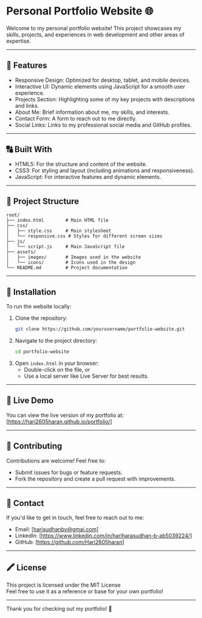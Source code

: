 # Personal Portfolio Website 🌐

Welcome to my personal portfolio website! This project showcases my skills, projects, and experiences in web development and other areas of expertise.

---

## 🚀 Features

- Responsive Design: Optimized for desktop, tablet, and mobile devices.
- Interactive UI: Dynamic elements using JavaScript for a smooth user experience.
- Projects Section: Highlighting some of my key projects with descriptions and links.
- About Me: Brief information about me, my skills, and interests.
- Contact Form: A form to reach out to me directly.
- Social Links: Links to my professional social media and GitHub profiles.

---

## 🔠 Built With

- HTML5: For the structure and content of the website.
- CSS3: For styling and layout (including animations and responsiveness).
- JavaScript: For interactive features and dynamic elements.

---

## 📂 Project Structure

```plaintext
root/
├── index.html        # Main HTML file
├── css/
│   ├── style.css     # Main stylesheet
│   └── responsive.css # Styles for different screen sizes
├── js/
│   └── script.js     # Main JavaScript file
├── assets/
│   ├── images/       # Images used in the website
│   └── icons/        # Icons used in the design
└── README.md         # Project documentation
```

---

## 🔧 Installation

To run the website locally:

1. Clone the repository:
   ```bash
   git clone https://github.com/yourusername/portfolio-website.git
   ```
2. Navigate to the project directory:
   ```bash
   cd portfolio-website
   ```
3. Open `index.html` in your browser:
   - Double-click on the file, or
   - Use a local server like Live Server for best results.

---

## 🌟 Live Demo

You can view the live version of my portfolio at:  
[https://hari2605haran.github.io/portfolio/]

---

## 🤝 Contributing

Contributions are welcome! Feel free to:

- Submit issues for bugs or feature requests.
- Fork the repository and create a pull request with improvements.

---

## 📨 Contact

If you'd like to get in touch, feel free to reach out to me:

- Email: [harisudhanbv@gmai.com]  
- LinkedIn: [https://www.linkedin.com/in/hariharasudhan-b-ab5039224/]  
- GitHub: [https://github.com/Hari2605haran]

---

## 🖍️ License

This project is licensed under the MIT License  
Feel free to use it as a reference or base for your own portfolio!

---

Thank you for checking out my portfolio! 🎉

